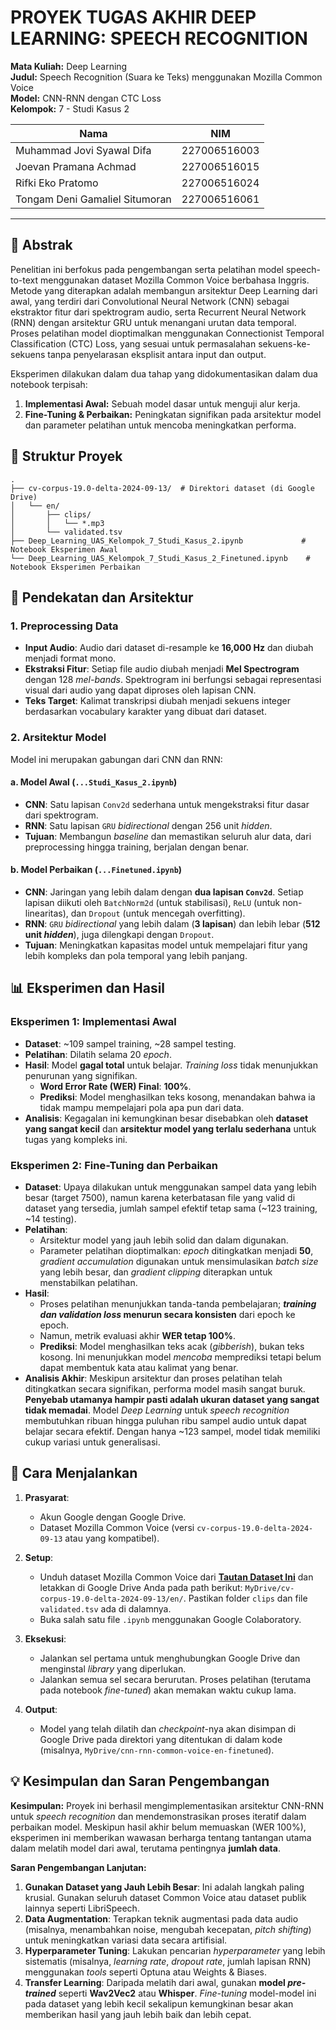 # PROYEK TUGAS AKHIR DEEP LEARNING: SPEECH RECOGNITION

**Mata Kuliah:** Deep Learning  
**Judul:** Speech Recognition (Suara ke Teks) menggunakan Mozilla Common Voice  
**Model:** CNN-RNN dengan CTC Loss  
**Kelompok:** 7 - Studi Kasus 2

| Nama                            | NIM          |
| ------------------------------- | ------------ |
| Muhammad Jovi Syawal Difa       | 227006516003 |
| Joevan Pramana Achmad           | 227006516015 |
| Rifki Eko Pratomo               | 227006516024 |
| Tongam Deni Gamaliel Situmoran  | 227006516061 |

-----

## 📜 Abstrak

Penelitian ini berfokus pada pengembangan serta pelatihan model speech-to-text menggunakan dataset Mozilla Common Voice berbahasa Inggris. Metode yang diterapkan adalah membangun arsitektur Deep Learning dari awal, yang terdiri dari Convolutional Neural Network (CNN) sebagai ekstraktor fitur dari spektrogram audio, serta Recurrent Neural Network (RNN) dengan arsitektur GRU untuk menangani urutan data temporal. Proses pelatihan model dioptimalkan menggunakan Connectionist Temporal Classification (CTC) Loss, yang sesuai untuk permasalahan sekuens-ke-sekuens tanpa penyelarasan eksplisit antara input dan output.

Eksperimen dilakukan dalam dua tahap yang didokumentasikan dalam dua notebook terpisah:

1.  **Implementasi Awal:** Sebuah model dasar untuk menguji alur kerja.
2.  **Fine-Tuning & Perbaikan:** Peningkatan signifikan pada arsitektur model dan parameter pelatihan untuk mencoba meningkatkan performa.

## 📁 Struktur Proyek

```
.
├── cv-corpus-19.0-delta-2024-09-13/  # Direktori dataset (di Google Drive)
│   └── en/
│       ├── clips/
│       │   └── *.mp3
│       └── validated.tsv
├── Deep_Learning_UAS_Kelompok_7_Studi_Kasus_2.ipynb             # Notebook Eksperimen Awal
└── Deep_Learning_UAS_Kelompok_7_Studi_Kasus_2_Finetuned.ipynb    # Notebook Eksperimen Perbaikan
```

## 🧠 Pendekatan dan Arsitektur

### 1\. Preprocessing Data

  - **Input Audio**: Audio dari dataset di-resample ke **16,000 Hz** dan diubah menjadi format mono.
  - **Ekstraksi Fitur**: Setiap file audio diubah menjadi **Mel Spectrogram** dengan 128 *mel-bands*. Spektrogram ini berfungsi sebagai representasi visual dari audio yang dapat diproses oleh lapisan CNN.
  - **Teks Target**: Kalimat transkripsi diubah menjadi sekuens integer berdasarkan vocabulary karakter yang dibuat dari dataset.

### 2\. Arsitektur Model

Model ini merupakan gabungan dari CNN dan RNN:

#### a. Model Awal (`...Studi_Kasus_2.ipynb`)

  - **CNN**: Satu lapisan `Conv2d` sederhana untuk mengekstraksi fitur dasar dari spektrogram.
  - **RNN**: Satu lapisan `GRU` *bidirectional* dengan 256 unit *hidden*.
  - **Tujuan**: Membangun *baseline* dan memastikan seluruh alur data, dari preprocessing hingga training, berjalan dengan benar.

#### b. Model Perbaikan (`...Finetuned.ipynb`)

  - **CNN**: Jaringan yang lebih dalam dengan **dua lapisan `Conv2d`**. Setiap lapisan diikuti oleh `BatchNorm2d` (untuk stabilisasi), `ReLU` (untuk non-linearitas), dan `Dropout` (untuk mencegah overfitting).
  - **RNN**: `GRU` *bidirectional* yang lebih dalam (**3 lapisan**) dan lebih lebar (**512 unit *hidden***), juga dilengkapi dengan `Dropout`.
  - **Tujuan**: Meningkatkan kapasitas model untuk mempelajari fitur yang lebih kompleks dan pola temporal yang lebih panjang.

## 📊 Eksperimen dan Hasil

### Eksperimen 1: Implementasi Awal

  - **Dataset**: \~109 sampel training, \~28 sampel testing.
  - **Pelatihan**: Dilatih selama 20 *epoch*.
  - **Hasil**: Model **gagal total** untuk belajar. *Training loss* tidak menunjukkan penurunan yang signifikan.
      - **Word Error Rate (WER) Final**: **100%**.
      - **Prediksi**: Model menghasilkan teks kosong, menandakan bahwa ia tidak mampu mempelajari pola apa pun dari data.
  - **Analisis**: Kegagalan ini kemungkinan besar disebabkan oleh **dataset yang sangat kecil** dan **arsitektur model yang terlalu sederhana** untuk tugas yang kompleks ini.

### Eksperimen 2: Fine-Tuning dan Perbaikan

  - **Dataset**: Upaya dilakukan untuk menggunakan sampel data yang lebih besar (target 7500), namun karena keterbatasan file yang valid di dataset yang tersedia, jumlah sampel efektif tetap sama (\~123 training, \~14 testing).
  - **Pelatihan**:
      - Arsitektur model yang jauh lebih solid dan dalam digunakan.
      - Parameter pelatihan dioptimalkan: *epoch* ditingkatkan menjadi **50**, *gradient accumulation* digunakan untuk mensimulasikan *batch size* yang lebih besar, dan *gradient clipping* diterapkan untuk menstabilkan pelatihan.
  - **Hasil**:
      - Proses pelatihan menunjukkan tanda-tanda pembelajaran; ***training dan validation loss* menurun secara konsisten** dari epoch ke epoch.
      - Namun, metrik evaluasi akhir **WER tetap 100%**.
      - **Prediksi**: Model menghasilkan teks acak (*gibberish*), bukan teks kosong. Ini menunjukkan model *mencoba* memprediksi tetapi belum dapat membentuk kata atau kalimat yang benar.
  - **Analisis Akhir**: Meskipun arsitektur dan proses pelatihan telah ditingkatkan secara signifikan, performa model masih sangat buruk. **Penyebab utamanya hampir pasti adalah ukuran dataset yang sangat tidak memadai**. Model *Deep Learning* untuk *speech recognition* membutuhkan ribuan hingga puluhan ribu sampel audio untuk dapat belajar secara efektif. Dengan hanya \~123 sampel, model tidak memiliki cukup variasi untuk generalisasi.

## 🚀 Cara Menjalankan

1.  **Prasyarat**:

      - Akun Google dengan Google Drive.
      - Dataset Mozilla Common Voice (versi `cv-corpus-19.0-delta-2024-09-13` atau yang kompatibel).

2.  **Setup**:

      - Unduh dataset Mozilla Common Voice dari [**Tautan Dataset Ini**](https://drive.google.com/drive/folders/1YXHwGj04-BuaxOeNwxLBeHq6fpT73TIQ?usp=drive_link) dan letakkan di Google Drive Anda pada path berikut: `MyDrive/cv-corpus-19.0-delta-2024-09-13/en/`. Pastikan folder `clips` dan file `validated.tsv` ada di dalamnya.
      - Buka salah satu file `.ipynb` menggunakan Google Colaboratory.

3.  **Eksekusi**:

      - Jalankan sel pertama untuk menghubungkan Google Drive dan menginstal *library* yang diperlukan.
      - Jalankan semua sel secara berurutan. Proses pelatihan (terutama pada notebook *fine-tuned*) akan memakan waktu cukup lama.

4.  **Output**:

      - Model yang telah dilatih dan *checkpoint*-nya akan disimpan di Google Drive pada direktori yang ditentukan di dalam kode (misalnya, `MyDrive/cnn-rnn-common-voice-en-finetuned`).

## 💡 Kesimpulan dan Saran Pengembangan

**Kesimpulan:**
Proyek ini berhasil mengimplementasikan arsitektur CNN-RNN untuk *speech recognition* dan mendemonstrasikan proses iteratif dalam perbaikan model. Meskipun hasil akhir belum memuaskan (WER 100%), eksperimen ini memberikan wawasan berharga tentang tantangan utama dalam melatih model dari awal, terutama pentingnya **jumlah data**.

**Saran Pengembangan Lanjutan:**

1.  **Gunakan Dataset yang Jauh Lebih Besar**: Ini adalah langkah paling krusial. Gunakan seluruh dataset Common Voice atau dataset publik lainnya seperti LibriSpeech.
2.  **Data Augmentation**: Terapkan teknik augmentasi pada data audio (misalnya, menambahkan noise, mengubah kecepatan, *pitch shifting*) untuk meningkatkan variasi data secara artifisial.
3.  **Hyperparameter Tuning**: Lakukan pencarian *hyperparameter* yang lebih sistematis (misalnya, *learning rate*, *dropout rate*, jumlah lapisan RNN) menggunakan *tools* seperti Optuna atau Weights & Biases.
4.  **Transfer Learning**: Daripada melatih dari awal, gunakan **model *pre-trained*** seperti **Wav2Vec2** atau **Whisper**. *Fine-tuning* model-model ini pada dataset yang lebih kecil sekalipun kemungkinan besar akan memberikan hasil yang jauh lebih baik dan lebih cepat.
